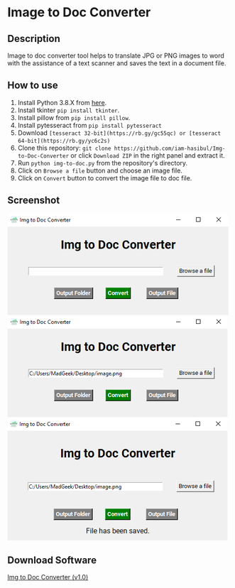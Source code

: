 # Image to Doc Converter

## Description
Image to doc converter tool helps to translate JPG or PNG images to word with the assistance of a text scanner and saves the text in a document file.

## How to use
1. Install Python 3.8.X from [here](https://www.python.org/downloads/).
2. Install tkinter `pip install tkinter`.
3. Install pillow from `pip install pillow`.
4. Install pytesseract from `pip install pytesseract`
5. Download `[tesseract 32-bit](https://rb.gy/gc55qc) or [tesseract 64-bit](https://rb.gy/yc6c2s)`
6. Clone this repository: `git clone https://github.com/iam-hasibul/Img-to-Doc-Converter` or click `Download ZIP` in the right panel and extract it.
7. Run `python img-to-doc.py` from the repository's directory.
8. Click on `Browse a file` button and choose an image file.
9. Click on `Convert` button to convert the image file to doc file.

## Screenshot
<img src="screenshots/screenshot-01.png" alt="Screenshot-01">
<img src="screenshots/screenshot-02.png" alt="Screenshot-02">
<img src="screenshots/screenshot-03.png" alt="Screenshot-03">

## Download Software
[Img to Doc Converter (v1.0)](https://github.com/iam-hasibul/Img-to-Doc-Converter/blob/main/Img%20to%20Doc%20Converter.exe)